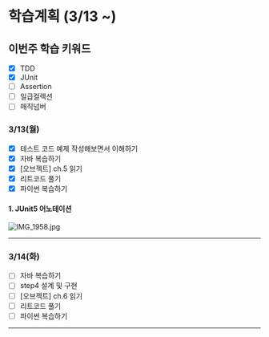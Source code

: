 # 학습계획 (3/13 ~)
## 이번주 학습 키워드
- [x] TDD
- [x] JUnit
- [ ] Assertion
- [ ] 일급컬렉션
- [ ] 매직넘버

### 3/13(월)
- [x] 테스트 코드 예제 작성해보면서 이해하기 
- [x] 자바 복습하기
- [x] [오브젝트] ch.5 읽기
- [x] 리트코드 풀기
- [x] 파이썬 복습하기

#### 1. JUnit5 어노테이션
![IMG_1958.jpg](..%2FDownloads%2FIMG_1958.jpg)
____
### 3/14(화)
- [ ] 자바 복습하기
- [ ] step4 설계 및 구현
- [ ] [오브젝트] ch.6 읽기
- [ ] 리트코드 풀기
- [ ] 파이썬 복습하기
____